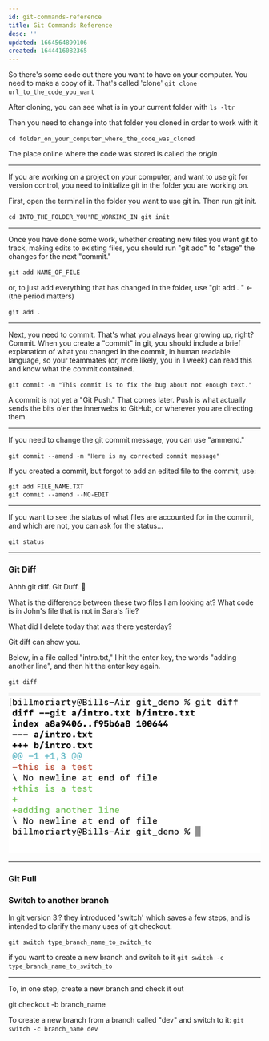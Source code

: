 ```yaml
---
id: git-commands-reference
title: Git Commands Reference
desc: ''
updated: 1664564899106
created: 1644416082365
---
```


So there's some code out there you want to have on your computer.
You need to make a copy of it.
That's called 'clone'
` git clone url_to_the_code_you_want `

After cloning, you can see what is in your current folder with 
` ls -ltr `

Then you need to change into that folder you cloned in order to work with it

`
cd folder_on_your_computer_where_the_code_was_cloned
`


The place online where the code was stored is called the *origin*

---

If you are working on a project on your computer, and want to use git for version control, you need to initialize git in the folder you are working on.

First, open the terminal in the folder you want to use git in. Then run git init.

`
cd INTO_THE_FOLDER_YOU'RE_WORKING_IN
git init
`

---

Once you have done some work, whether creating new files you want git to track, making edits to existing files, you should run "git add" to "stage" the changes for the next "commit."

`git add NAME_OF_FILE `

or, to just add everything that has changed in the folder, use "git add . " <- (the period matters)

` git add . `

---

Next, you need to commit. That's what you always hear growing up, right? Commit.
When you create a "commit" in git, you should include a brief explanation of what you changed in the commit, in human readable language, so your teammates (or, more likely, you in 1 week) can read this and know what the commit contained.

`git commit -m "This commit is to fix the bug about not enough text."`

A commit is not yet a "Git Push." That comes later. Push is what actually sends the bits o'er the innerwebs to GitHub, or wherever you are directing them. 


---

If you need to change the git commit message, you can use "ammend."

`git commit --amend -m "Here is my corrected commit message" `


If you created a commit, but forgot to add an edited file to the commit, use: 

```
git add FILE_NAME.TXT
git commit --amend --NO-EDIT
```

---

If you want to see the status of what files are accounted for in the commit, and which are not, you can ask for the status...

`
git status
`

---

### Git Diff 

Ahhh git diff. Git Duff. 🍻

What is the difference between these two files I am looking at?
What code is in John's file that is not in Sara's file?

What did I delete today that was there yesterday?

Git diff can show you.

Below, in a file called "intro.txt," I hit the enter key, the words "adding another line", and then hit the enter key again.

` git diff `

![](/assets/images/2022-09-30-14-36-53.png)

---

### Git Pull

### Switch to another branch
In git version 3.? they introduced 'switch' which saves a few steps, and is intended to clarify the many uses of git checkout.

`
git switch type_branch_name_to_switch_to
`

if you want to create a new branch and switch to it
`
git switch -c type_branch_name_to_switch_to
`


---

To, in one step, create a new branch and check it out 

git checkout -b branch_name

To create a new branch from a branch called "dev" and switch to it:
` git switch -c branch_name dev ` 